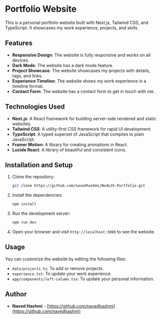 # Portfolio Website

This is a personal portfolio website built with Next.js, Tailwind CSS, and TypeScript. It showcases my work experience, projects, and skills.

## Features

*   **Responsive Design**: The website is fully responsive and works on all devices.
*   **Dark Mode**: The website has a dark mode feature.
*   **Project Showcase**: The website showcases my projects with details, tags, and links.
*   **Experience Timeline**: The website shows my work experience in a timeline format.
*   **Contact Form**: The website has a contact form to get in touch with me.

## Technologies Used

*   **Next.js**: A React framework for building server-side rendered and static websites.
*   **Tailwind CSS**: A utility-first CSS framework for rapid UI development.
*   **TypeScript**: A typed superset of JavaScript that compiles to plain JavaScript.
*   **Framer Motion**: A library for creating animations in React.
*   **Lucide React**: A library of beautiful and consistent icons.

## Installation and Setup

1.  Clone the repository:
    ```bash
    git clone https://github.com/navedhashmi/NodeJS-Portfolio.git
    ```
2.  Install the dependencies:
    ```bash
    npm install
    ```
3.  Run the development server:
    ```bash
    npm run dev
    ```
4.  Open your browser and visit `http://localhost:3000` to see the website.

## Usage

You can customize the website by editing the following files:

*   `data/projects.ts`: To add or remove projects.
*   `experience.txt`: To update your work experience.
*   `app/components/left-column.tsx`: To update your personal information.

## Author

*   **Naved Hashmi** - [https://github.com/navedhashmi](https://github.com/navedhashmi)
